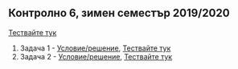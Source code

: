 ## Контролно 6, зимен семестър 2019/2020

[Тествайте тук](https://www.hackerrank.com/contests/test6sda-renfuvidbviw/challenges)

1. Задача 1 - [Условие/решение](Task-1/README.md), [Тествайте тук](https://www.hackerrank.com/contests/test6sda-renfuvidbviw/challenges/challenge-2326)
1. Задача 2 - [Условие/решение](Task-2/README.md), [Тествайте тук](https://www.hackerrank.com/contests/test6sda-renfuvidbviw/challenges/challenge-1761)
